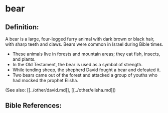 # bear #

## Definition: ##

A bear is a large, four-legged furry animal with dark brown or black hair, with sharp teeth and claws. Bears were common in Israel during Bible times.

* These animals live in forests and mountain areas; they eat fish, insects, and plants.
* In the Old Testament, the bear is used as a symbol of strength.
* While tending sheep, the shepherd David fought a bear and defeated it.
* Two bears came out of the forest and attacked a group of youths who had mocked the prophet Elisha.

(See also: [[../other/david.md]], [[../other/elisha.md]])

## Bible References: ##